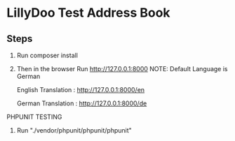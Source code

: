 LillyDoo Test Address Book
========================

Steps
--------------
1. Run composer install 

2. Then in the browser Run http://127.0.0.1:8000
   NOTE: Default Language is German
   
   English Translation : http://127.0.0.1:8000/en
   
   German Translation : http://127.0.0.1:8000/de
   
PHPUNIT TESTING
1.  Run "./vendor/phpunit/phpunit/phpunit"
